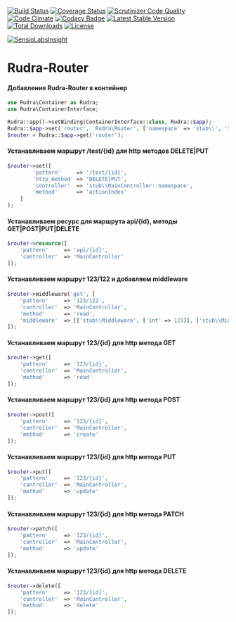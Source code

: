 [![Build Status](https://travis-ci.org/Jagepard/Rudra-Router.svg?branch=master)](https://travis-ci.org/Jagepard/Rudra-Router)
[![Coverage Status](https://coveralls.io/repos/github/Jagepard/Rudra-Router/badge.svg?branch=master)](https://coveralls.io/github/Jagepard/Rudra-Router?branch=master)
[![Scrutinizer Code Quality](https://scrutinizer-ci.com/g/Jagepard/Rudra-Router/badges/quality-score.png?b=master)](https://scrutinizer-ci.com/g/Jagepard/Rudra-Router/?branch=master)
[![Code Climate](https://codeclimate.com/github/Jagepard/Rudra-Router/badges/gpa.svg)](https://codeclimate.com/github/Jagepard/Rudra-Router)
[![Codacy Badge](https://api.codacy.com/project/badge/Grade/86edd8dbec394319afd00d7c5eff88bc)](https://www.codacy.com/app/Jagepard/Rudra-Router?utm_source=github.com&amp;utm_medium=referral&amp;utm_content=Jagepard/Rudra-Router&amp;utm_campaign=Badge_Grade)
[![Latest Stable Version](https://poser.pugx.org/rudra/validation/v/stable)](https://packagist.org/packages/rudra/router)
[![Total Downloads](https://poser.pugx.org/rudra/validation/downloads)](https://packagist.org/packages/rudra/router)
[![License](https://poser.pugx.org/rudra/validation/license)](https://packagist.org/packages/rudra/router)

[![SensioLabsInsight](https://insight.sensiolabs.com/projects/1c8d8365-d981-4f4d-94f7-4ebedb8e59cb/big.png)](https://insight.sensiolabs.com/projects/1c8d8365-d981-4f4d-94f7-4ebedb8e59cb)
# Rudra-Router


#### Добавление Rudra-Router в контейнер
```php
use Rudra\Container as Rudra;
use Rudra\ContainerInterface;

Rudra::app()->setBinding(ContainerInterface::class, Rudra::$app);
Rudra::$app->set('router', 'Rudra\Router', ['namespace' => 'stub\\', 'templateEngine' => 'twig']);
$router = Rudra::$app->get('router');
```
#### Устанавливаем маршрут /test/{id} для http методов DELETE|PUT
```php
$router->set([
        'pattern'     => '/test/{id}',
        'http_method' => 'DELETE|PUT',
        'controller'  => 'stub\\MainController::namespace',
        'method'      => 'actionIndex'
    ]
);
```
#### Устанавливаем ресурс для маршрута api/{id}, методы GET|POST|PUT|DELETE
```php
$router->resource([
    'pattern'     => 'api/{id}',
    'controller'  => 'MainController'
]);
```
#### Устанавливаем маршрут 123/122 и добавляем middleware
```php
$router->middleware('get', [
    'pattern'     => '123/122',
    'controller'  => 'MainController',
    'method'      => 'read',
    'middleware'  => [['stub\\Middleware', ['int' => 123]], ['stub\\Middleware', ['int' => 125]]]
]);
```
#### Устанавливаем маршрут 123/{id} для http метода GET
```php
$router->get([
    'pattern'     => '123/{id}',
    'controller'  => 'MainController',
    'method'      => 'read'
]);
```
#### Устанавливаем маршрут 123/{id} для http метода POST
```php
$router->post([
    'pattern'     => '123/{id}',
    'controller'  => 'MainController',
    'method'      => 'create'
]);
```
#### Устанавливаем маршрут 123/{id} для http метода PUT
```php
$router->put([
    'pattern'     => '123/{id}',
    'controller'  => 'MainController',
    'method'      => 'update'
]);
```
#### Устанавливаем маршрут 123/{id} для http метода PATCH
```php
$router->patch([
    'pattern'     => '123/{id}',
    'controller'  => 'MainController',
    'method'      => 'update'
]);
```
#### Устанавливаем маршрут 123/{id} для http метода DELETE
```php
$router->delete([
    'pattern'     => '123/{id}',
    'controller'  => 'MainController',
    'method'      => 'delete'
]);
```

